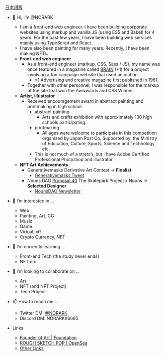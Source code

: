 [日本語版](https://github.com/NORARK/NORARK/blob/main/README_JA.md)

- 👋 Hi, I’m @NORARK
  * I am a front-end web engineer. I have been building corporate websites using markup and vanilla JS (using ES5 and Babel) for 4 years. For the past few years, I have been building web services mainly using TypeScript and React.
  * I have also been painting for many years. Recently, I have been making NFTs.
  * **Front-end web engineer**
    * As a front-end engineer (markup, CSS, Sass / JS), my name was once featured in a magazine called [BRAIN](https://www.sendenkaigi.com/english/) (*1) for a project involving a fun campaign website that used animation.
      * *1 Advertising and creative magazine first published in 1961.
    * Together with other personnel, I was responsible for the markup of the site that won the Awwwards and CSS Winner.
  * **Artist, Illustrator**
    * Received encouragement award in abstract painting and printmaking in high school.
      * abstract painting
        * Arts and crafts exhibition with approximately 130 high schools participating.
      * printmaking
        * All ages were welcome to participate in this competition organized by Japan Post Co. Supported by: the Ministry of Education, Culture, Sports, Science and Technology, etc.
      * This is not much of a stretch, but I have Adobe Certified Professional Photoshop and Illustrator.
  * **NFT Art Achievements**
    * Generativemasks Derivative Art Contest -> **Finalist**
      * [Generativemasks Tweet](https://twitter.com/generativemasks/status/1460514636831158277)
    * Nouns DAO [Proposal 40](https://nouns.wtf/vote/40) The Skatepark Project x Nouns -> **Selected Designer**
      * [NounsDAO Newsletter](https://nouns.substack.com/p/brush-up-your-sk8ing-skills-the-decks?s=r)

- 👀 I’m interested in ...
  * Web
  * Painting, Art, CG
  * Music
  * Game
  * Virtual, xR
  * Crypto Currency, NFT

- 🌱 I’m currently learning ...
  * Front-end Tech (the study never ends)
  * NFT etc.
- 💞️ I’m looking to collaborate on ...
  * Art
  * NFT (and NFT Project)
  * Tech Project

- 📫 How to reach me ...
  * Twitter DM: [@NORARK](https://twitter.com/N0RARK)
  * Discord DM: NORARK#6695

- Links
  * [Founder of Art | Foundation](https://foundation.app/@NORARK)
  * [ROUGH SKETCH POP | OpenSea](https://opensea.io/collection/norark--rough-sketch-pop)
  * [Other Links](https://lit.link/norark)
